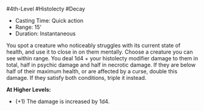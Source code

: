 #4th-Level #Histolecty #Decay
 
- Casting Time: Quick action
- Range: 15'
- Duration: Instantaneous  

You spot a creature who noticeably struggles with its current state of health, and use it to close in on them mentally. Choose a creature you can see within range. You deal 1d4 + your histolecty modifier damage to them in total, half in psychic damage and half in necrotic damage. If they are below half of their maximum health, or are affected by a curse, double this damage. If they satisfy both conditions, triple it instead.
 
**At Higher Levels:** 
* (+1) The damage is increased by 1d4.
